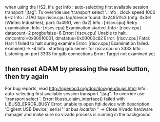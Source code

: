 when using the HS2, if u get 
Info : auto-selecting first available session transport "jtag". To override use 'transport select <transport>'.
Info : clock speed 1000 kHz
Info : JTAG tap: riscv.cpu tap/device found: 0x249511c3 (mfg: 0x0e1 (Wintec Industries), part: 0x4951, ver: 0x2)
Info : [riscv.cpu] Retry examination.
Info : [riscv.cpu] Examination started.
Info : [riscv.cpu] datacount=2 progbufsize=8
Error: [riscv.cpu] Unable to halt. dmcontrol=0x80010001, dmstatus=0x00000c82
Error: [riscv.cpu] Fatal: Hart 1 failed to halt during examine
Error: [riscv.cpu] Examination failed. examine() -> -4
Info : starting gdb server for riscv.cpu on 3333
Info : Listening on port 3333 for gdb connections
Error: Target not examined yet

then reset ADAM by pressing the reset button, then try again
------------------
For bug reports, read
        http://openocd.org/doc/doxygen/bugs.html
Info : auto-selecting first available session transport "jtag". To override use 'transport select <transport>'.
Error: libusb_claim_interface() failed with LIBUSB_ERROR_BUSY
Error: unable to open ftdi device with description 'Digilent USB Device', serial '*' at bus location '*'
=> Close Vivado hardware manager and make sure no vivado process is running in the background
